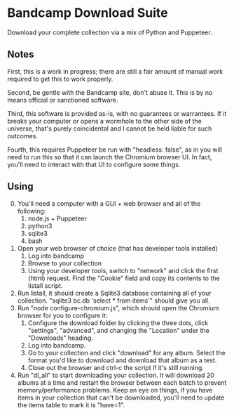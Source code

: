 # Bandcamp Download Suite

Download your complete collection via a mix of Python and Puppeteer.

## Notes

First, this is a work in progress; there are still a fair amount of
manual work required to get this to work properly.

Second, be gentle with the Bandcamp site, don't abuse it. This is by no
means official or sanctioned software.

Third, this software is provided as-is, with no guarantees or warrantees.
If it breaks your computer or opens a wormhole to the other side of the
universe, that's purely coincidental and I cannot be held liable for such
outcomes.

Fourth, this requires Puppeteer be run with "headless: false", as in you
will need to run this so that it can launch the Chromium browser UI. In fact,
you'll need to interact with that UI to configure some things.

## Using

0. You'll need a computer with a GUI + web browser and all of the following:
    1. node.js + Puppeteer
    2. python3
    3. sqlite3
    4. bash
1. Open your web browser of choice (that has developer tools installed)
    1. Log into bandcamp
    2. Browse to your collection
    3. Using your developer tools, switch to "network" and click the first
        (html) request. Find the "Cookie" field and copy its contents to
        the listall script.
2. Run listall, it should create a Sqlite3 database containing all of your
   collection. "sqlite3 bc.db 'select * from items'" should give you all.
3. Run "node configure-chromium.js", which should open the Chromium browser for you to configure it:
    1. Configure the download folder by clicking the three dots, click
        "settings", "advanced", and changing the "Location" under the
        "Downloads" heading.
    2. Log into bandcamp.
    3. Go to your collection and click "download" for any album. Select the
        format you'd like to download and download that album as a test.
    4. Close out the browser and ctrl-c the script if it's still running.
4. Run "dl_all" to start downloading your collection. It will download 20
   albums at a time and restart the browser between each batch to prevent
   memory/performance problems. Keep an eye on things, if you have items
   in your collection that can't be downloaded, you'll need to update the
   items table to mark it is "have=1".
